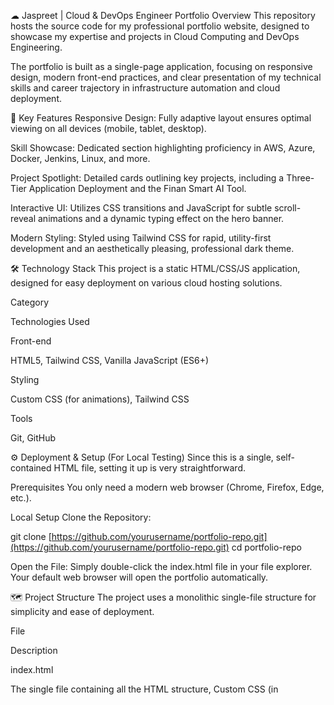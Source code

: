 ☁ Jaspreet | Cloud & DevOps Engineer Portfolio
Overview
This repository hosts the source code for my professional portfolio website, designed to showcase my expertise and projects in Cloud Computing and DevOps Engineering.

The portfolio is built as a single-page application, focusing on responsive design, modern front-end practices, and clear presentation of my technical skills and career trajectory in infrastructure automation and cloud deployment.

🚀 Key Features
Responsive Design: Fully adaptive layout ensures optimal viewing on all devices (mobile, tablet, desktop).

Skill Showcase: Dedicated section highlighting proficiency in AWS, Azure, Docker, Jenkins, Linux, and more.

Project Spotlight: Detailed cards outlining key projects, including a Three-Tier Application Deployment and the Finan Smart AI Tool.

Interactive UI: Utilizes CSS transitions and JavaScript for subtle scroll-reveal animations and a dynamic typing effect on the hero banner.

Modern Styling: Styled using Tailwind CSS for rapid, utility-first development and an aesthetically pleasing, professional dark theme.

🛠 Technology Stack
This project is a static HTML/CSS/JS application, designed for easy deployment on various cloud hosting solutions.

Category

Technologies Used

Front-end

HTML5, Tailwind CSS, Vanilla JavaScript (ES6+)

Styling

Custom CSS (for animations), Tailwind CSS

Tools

Git, GitHub

⚙ Deployment & Setup (For Local Testing)
Since this is a single, self-contained HTML file, setting it up is very straightforward.

Prerequisites
You only need a modern web browser (Chrome, Firefox, Edge, etc.).

Local Setup
Clone the Repository:

git clone [https://github.com/yourusername/portfolio-repo.git](https://github.com/yourusername/portfolio-repo.git)
cd portfolio-repo

Open the File:
Simply double-click the index.html file in your file explorer. Your default web browser will open the portfolio automatically.

🗺 Project Structure
The project uses a monolithic single-file structure for simplicity and ease of deployment.

File

Description

index.html

The single file containing all the HTML structure, Custom CSS (in <style> tags), Tailwind CSS integration, and all JavaScript logic (in <script> tags).

jason.jpeg

The profile image used in the Hero section.

🤝 Contact
Feel free to reach out if you have any questions, want to discuss a project, or are looking to connect regarding Cloud or DevOps opportunities.

Email: jaspreetpanchhat31879@gmail.com

LinkedIn: https://www.linkedin.com/in/jaspreet-23b787256

Phone: +91 9779146307

Built with passion for scalable infrastructure and clean code.
